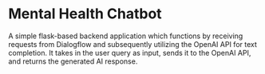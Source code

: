 # Mental Health Chatbot
A simple flask-based backend application which functions by receiving requests from Dialogflow and subsequently utilizing the OpenAI API for text 
completion. It takes in the user query as input, sends it to the OpenAI API, and returns the generated AI response.
